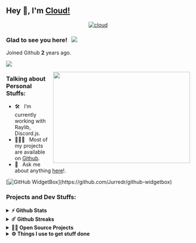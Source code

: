 
## Hey 👋, I'm [Cloud!](https://github.com/Cloud-NL/)
<p align="center">
    <a href="https://discord.com/users/822065286109724743">
        <img title="Cloud" alt="cloud" src="https://discord.c99.nl/widget/theme-5/668193276846931988.png"/>
    </a>
</p>

### Glad to see you here! &nbsp; ![](https://visitor-badge.glitch.me/badge?page_id=Cloud-NL.Cloud-NL&style=flat-square&color=0088cc)

Joined Github **2** years ago.

[![](https://Pong-Remake.herokuapp.com/badge?username=Cloud-NL&label=Pong-Remake%20Profile%20Score&style=for-the-badge&color=0088cc)](https://Pong-Remake.herokuapp.com/)

<img align="right" height="250" width="375" alt="" src="https://raw.githubusercontent.com/Cloud-NL/Cloud-NL/master/gifs/coder.gif" />

### Talking about Personal Stuffs:

- 🛠 &nbsp; I’m currently working with Raylib, Discord.js.
- 👨🏻‍💻 &nbsp; Most of my projects are available on [Github](https://github.com/Cloud-NL).
- 💬 &nbsp; Ask me about anything [here](https://github.com/Cloud-NL/Cloud-NL/issues/2)!.

[![GitHub WidgetBox](https://github-widgetbox.vercel.app/api/skills?languages=js,html,css,c,cpp,lua,)](https://github.com/Jurredr/github-widgetbox)

<!--
<code><img height="25" src="https://raw.githubusercontent.com/github/explore/80688e429a7d4ef2fca1e82350fe8e3517d3494d/topics/sass/sass.png" alt="sass"></code>
-->

### Projects and Dev Stuffs:

<details>	
  <summary><b>⚡ Github Stats</b></summary>

  <br />
  <img height="180em" src="https://github-readme-stats.vercel.app/api?username=Cloud-NL&show_icons=true&hide_border=true&&count_private=true&include_all_commits=true" />
  <img height="180em" src="https://github-readme-stats.vercel.app/api/top-langs/?username=Cloud-NL&exclude_repo=KNN-Image-Classification&show_icons=true&hide_border=true&layout=compact&langs_count=8"/>
</details>

<details>	
  <summary><b>☄️ Github Streaks</b></summary>

  <br />
  <img height="180em" src="https://github-readme-streak-stats.herokuapp.com/?user=Cloud-NL&hide_border=true" />
</details>

<details>
  <summary><b>🧑‍🚀 Open Source Projects</b></summary>

  <br />
  <table>
    <thead align="center">
      <tr border: none;>
        <td><b>💻 Projects</b></td>
        <td><b>🌟 Stars</b></td>
        <td><b>🍴 Forks</b></td>
        <td><b>🐛 Issues</b></td>
        <td><b>🔔 Pull Requests</b></td>
        <td><b>👨‍💻 Language</b></td>
      </tr>
    </thead>
    <tbody>
      <tr>
	      <td><a href="https://github.com/Cloud-NL/Pong-Remake"><b>⚪ Pong</b></a></td>
        <td><img alt="Stars" src="https://img.shields.io/github/stars/Cloud-NL/Pong-Remake?style=flat-square&labelColor=343b41"/></td>
        <td><img alt="Forks" src="https://img.shields.io/github/forks/Cloud-NL/Pong-Remake?style=flat-square&labelColor=343b41"/></td>
        <td><img alt="Issues" src="https://img.shields.io/github/issues/Cloud-NL/Pong-Remake?style=flat-square"/></td>
        <td><img alt="Pull Requests" src="https://img.shields.io/github/issues-pr/Cloud-NL/Pong-Remake?style=flat-square"/></td>
        <td><img alt="Language" src="https://img.shields.io/github/languages/top/Cloud-NL/Pong-Remake?style=flat-square"/></td>
      </tr>
      <tr>
	      <td><a href="https://github.com/Cloud-NL/Gold-Jam"><b>🪙 GoldJam</b></a></td>
        <td><img alt="Stars" src="https://img.shields.io/github/stars/Cloud-NL/Gold-Jam?style=flat-square&labelColor=343b41"/></td>
        <td><img alt="Forks" src="https://img.shields.io/github/forks/Cloud-NL/Gold-Jam?style=flat-square&labelColor=343b41"/></td>
        <td><img alt="Issues" src="https://img.shields.io/github/issues/Cloud-NL/Gold-Jam?style=flat-square"/></td>
        <td><img alt="Pull Requests" src="https://img.shields.io/github/issues-pr/Cloud-NL/Gold-Jam?style=flat-square"/></td>
        <td><img alt="Language" src="https://img.shields.io/github/languages/top/Cloud-NL/Gold-Jam?label=C&style=flat-square"/></td>
      </tr>
    </tbody>
  </table>
  <br />
</details>
 
<details>	
  <br />
  <summary><b>⚙️ Things I use to get stuff done</b></summary>
  	<ul>
  	    <li><b>OS:</b> Windows 11</li>
  	    <li><b>Browser: </b> Google Chrome</li>
	    <li><b>Code Editor:</b> Visual Studio Code</li>
	    <br />
	</ul>	
</details>

#
